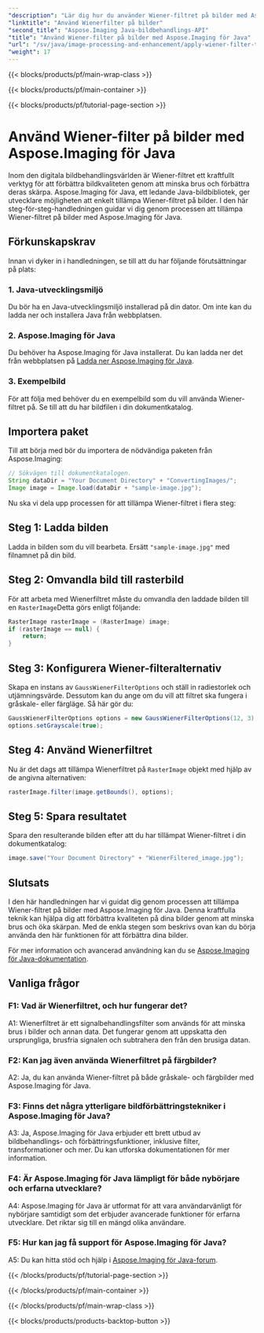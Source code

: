 ```yaml
---
"description": "Lär dig hur du använder Wiener-filtret på bilder med Aspose.Imaging för Java, vilket förbättrar bildkvaliteten och minskar brus utan ansträngning."
"linktitle": "Använd Wienerfilter på bilder"
"second_title": "Aspose.Imaging Java-bildbehandlings-API"
"title": "Använd Wiener-filter på bilder med Aspose.Imaging för Java"
"url": "/sv/java/image-processing-and-enhancement/apply-wiener-filter-to-images/"
"weight": 17
---
```


{{< blocks/products/pf/main-wrap-class >}}

{{< blocks/products/pf/main-container >}}

{{< blocks/products/pf/tutorial-page-section >}}

# Använd Wiener-filter på bilder med Aspose.Imaging för Java


Inom den digitala bildbehandlingsvärlden är Wiener-filtret ett kraftfullt verktyg för att förbättra bildkvaliteten genom att minska brus och förbättra deras skärpa. Aspose.Imaging för Java, ett ledande Java-bildbibliotek, ger utvecklare möjligheten att enkelt tillämpa Wiener-filtret på bilder. I den här steg-för-steg-handledningen guidar vi dig genom processen att tillämpa Wiener-filtret på bilder med Aspose.Imaging för Java.

## Förkunskapskrav

Innan vi dyker in i handledningen, se till att du har följande förutsättningar på plats:

### 1. Java-utvecklingsmiljö

Du bör ha en Java-utvecklingsmiljö installerad på din dator. Om inte kan du ladda ner och installera Java från webbplatsen.

### 2. Aspose.Imaging för Java

Du behöver ha Aspose.Imaging för Java installerat. Du kan ladda ner det från webbplatsen på [Ladda ner Aspose.Imaging för Java](https://releases.aspose.com/imaging/java/).

### 3. Exempelbild

För att följa med behöver du en exempelbild som du vill använda Wiener-filtret på. Se till att du har bildfilen i din dokumentkatalog.

## Importera paket

Till att börja med bör du importera de nödvändiga paketen från Aspose.Imaging:

```java
// Sökvägen till dokumentkatalogen.
String dataDir = "Your Document Directory" + "ConvertingImages/";
Image image = Image.load(dataDir + "sample-image.jpg");
```

Nu ska vi dela upp processen för att tillämpa Wiener-filtret i flera steg:

## Steg 1: Ladda bilden

Ladda in bilden som du vill bearbeta. Ersätt `"sample-image.jpg"` med filnamnet på din bild.

## Steg 2: Omvandla bild till rasterbild

För att arbeta med Wienerfiltret måste du omvandla den laddade bilden till en `RasterImage`Detta görs enligt följande:

```java
RasterImage rasterImage = (RasterImage) image;
if (rasterImage == null) {
    return;
}
```

## Steg 3: Konfigurera Wiener-filteralternativ

Skapa en instans av `GaussWienerFilterOptions` och ställ in radiestorlek och utjämningsvärde. Dessutom kan du ange om du vill att filtret ska fungera i gråskale- eller färgläge. Så här gör du:

```java
GaussWienerFilterOptions options = new GaussWienerFilterOptions(12, 3);
options.setGrayscale(true);
```

## Steg 4: Använd Wienerfiltret

Nu är det dags att tillämpa Wienerfiltret på `RasterImage` objekt med hjälp av de angivna alternativen:

```java
rasterImage.filter(image.getBounds(), options);
```

## Steg 5: Spara resultatet

Spara den resulterande bilden efter att du har tillämpat Wiener-filtret i din dokumentkatalog:

```java
image.save("Your Document Directory" + "WienerFiltered_image.jpg");
```

## Slutsats

I den här handledningen har vi guidat dig genom processen att tillämpa Wiener-filtret på bilder med Aspose.Imaging för Java. Denna kraftfulla teknik kan hjälpa dig att förbättra kvaliteten på dina bilder genom att minska brus och öka skärpan. Med de enkla stegen som beskrivs ovan kan du börja använda den här funktionen för att förbättra dina bilder.

För mer information och avancerad användning kan du se [Aspose.Imaging för Java-dokumentation](https://reference.aspose.com/imaging/java/).

## Vanliga frågor

### F1: Vad är Wienerfiltret, och hur fungerar det?

A1: Wienerfiltret är ett signalbehandlingsfilter som används för att minska brus i bilder och annan data. Det fungerar genom att uppskatta den ursprungliga, brusfria signalen och subtrahera den från den brusiga datan.

### F2: Kan jag även använda Wienerfiltret på färgbilder?

A2: Ja, du kan använda Wiener-filtret på både gråskale- och färgbilder med Aspose.Imaging för Java.

### F3: Finns det några ytterligare bildförbättringstekniker i Aspose.Imaging för Java?

A3: Ja, Aspose.Imaging för Java erbjuder ett brett utbud av bildbehandlings- och förbättringsfunktioner, inklusive filter, transformationer och mer. Du kan utforska dokumentationen för mer information.

### F4: Är Aspose.Imaging för Java lämpligt för både nybörjare och erfarna utvecklare?

A4: Aspose.Imaging för Java är utformat för att vara användarvänligt för nybörjare samtidigt som det erbjuder avancerade funktioner för erfarna utvecklare. Det riktar sig till en mängd olika användare.

### F5: Hur kan jag få support för Aspose.Imaging för Java?

A5: Du kan hitta stöd och hjälp i [Aspose.Imaging för Java-forum](https://forum.aspose.com/).

{{< /blocks/products/pf/tutorial-page-section >}}

{{< /blocks/products/pf/main-container >}}

{{< /blocks/products/pf/main-wrap-class >}}

{{< blocks/products/products-backtop-button >}}